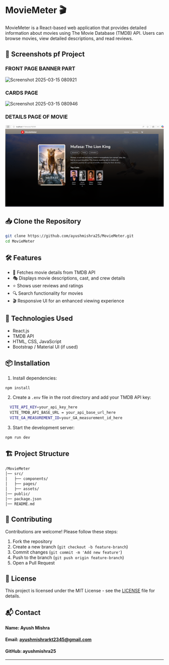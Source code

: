 # MovieMeter 🎬

MovieMeter is a React-based web application that provides detailed information about movies using The Movie Database (TMDB) API. Users can browse movies, view detailed descriptions, and read reviews.

## 🚀 Screenshots pf Project

### FRONT PAGE BANNER PART 
![Screenshot 2025-03-15 080921](https://github.com/user-attachments/assets/eca3a43f-42f9-4e83-8de8-d4c13d2298a7)

### CARDS PAGE 
![Screenshot 2025-03-15 080946](https://github.com/user-attachments/assets/de14706a-c18c-4ca1-b1c1-2eb8f4ad11a7)

### DETAILS PAGE OF MOVIE
![details](https://github.com/ayushmishra25/MovieMeter/blob/554984cf73591f70bdf710bbd29b156a9b9518d3/screenshots%20of%20project/details.png)


## 📥 Clone the Repository
```bash
git clone https://github.com/ayushmishra25/MovieMeter.git
cd MovieMeter
```

## 🛠 Features
- 📌 Fetches movie details from TMDB API
- 🎭 Displays movie descriptions, cast, and crew details
- ⭐ Shows user reviews and ratings
- 🔍 Search functionality for movies
- 🎬 Responsive UI for an enhanced viewing experience

## 🔧 Technologies Used
- React.js
- TMDB API
- HTML, CSS, JavaScript
- Bootstrap / Material UI (if used)

## 📦 Installation
1. Install dependencies:
```bash
npm install
```
2. Create a `.env` file in the root directory and add your TMDB API key:
```bash
  VITE_API_KEY=your_api_key_here
  VITE_TMDB_API_BASE_URL = your_api_base_url_here
  VITE_GA_MEASUREMENT_ID=your_GA_measurement_id_here
```
3. Start the development server:
```bash
npm run dev
```

## 🏗 Project Structure
```
/MovieMeter
│── src/
│   ├── components/
│   ├── pages/
│   ├── assets/
│── public/
│── package.json
│── README.md
```

## 🤝 Contributing
Contributions are welcome! Please follow these steps:
1. Fork the repository
2. Create a new branch (`git checkout -b feature-branch`)
3. Commit changes (`git commit -m 'Add new feature'`)
4. Push to the branch (`git push origin feature-branch`)
5. Open a Pull Request

## 📜 License
This project is licensed under the MIT License - see the [LICENSE](LICENSE) file for details.

## 📬 Contact

#### Name: Ayush Mishra
#### Email: ayushmishrarkt2345@gmail.com
#### GitHub: ayushmishra25

---

